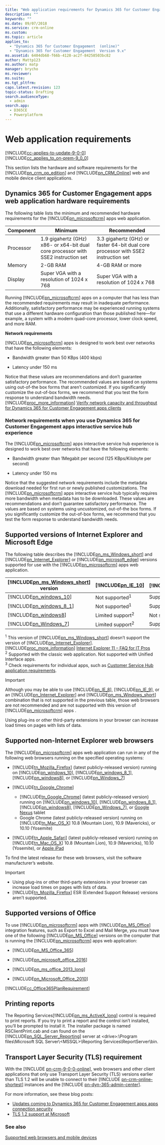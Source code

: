 ```yaml
---
title: "Web application requirements for Dynamics 365 for Customer Engagement apps | MicrosoftDocs"
description: ""
keywords: ""
ms.date: 09/07/2018
ms.service: crm-online
ms.custom: 
ms.topic: article
applies_to: 
  - "Dynamics 365 for Customer Engagement  (online)"
  - "Dynamics 365 for Customer Engagement  Version 9.x"
ms.assetid: 6404db68-f66b-4128-ac2f-84258503bc82
author: Mattp123
ms.author: matp
manager: brycho
ms.reviewer: 
ms.suite: 
ms.tgt_pltfrm: 
caps.latest.revision: 123
topic-status: Drafting
search.audienceType: 
  - admin
search.app: 
  - D365CE
  - Powerplatform
---
```


# Web application requirements

[!INCLUDE[cc-applies-to-update-9-0-0](../includes/cc_applies_to_update_9_0_0.md)]<br/>[!INCLUDE[cc_applies_to_on-prem-9_0_0](../includes/cc_applies_to_on-prem-9_0_0.md)]

<a name="CRMappandMobileReqs"></a> This section lists the hardware and software requirements for the [!INCLUDE[pn_crm_op_edition](../includes/pn-crm-onprem.md)] and [!INCLUDE[pn_CRM_Online](../includes/pn-crm-online.md)] web and mobile device client applications.  

<a name="webapp_hw_req"></a>   
## Dynamics 365 for Customer Engagement apps web application hardware requirements  
 The following table lists the minimum and recommended hardware requirements for the [!INCLUDE[pn_microsoftcrm](../includes/pn-dynamics-crm.md)] apps  web application.  

|Component|Minimum|Recommended|  
|---------------|-------------|-----------------|  
|Processor|1.9 gigahertz (GHz)  x86- or x64-bit dual core processor with SSE2 instruction set|3.3 gigahertz (GHz) or faster 64-bit dual core processor with SSE2 instruction set|  
|Memory|2-GB RAM|4-GB RAM or more|  
|Display|Super VGA with a resolution of 1024 x 768|Super VGA with a resolution of 1024 x 768|  

 Running [!INCLUDE[pn_microsoftcrm](../includes/pn-dynamics-crm.md)] apps  on a computer that has less than the recommended requirements may result in inadequate performance. Additionally, satisfactory performance may be experienced running systems that use a different hardware configuration than those published here—for example, a system with a modern quad-core processor, lower clock speed, and more RAM.  

 **Network requirements**  

 [!INCLUDE[pn_microsoftcrm](../includes/pn-dynamics-crm.md)] apps  is designed to work best over networks that have the following elements:  

-   Bandwidth greater than 50 KBps (400 kbps)  

-   Latency under 150 ms  

Notice that these values are recommendations and don’t guarantee satisfactory performance. The recommended values are based on systems using out-of-the box forms that aren’t customized. If you significantly customize the out-of-box forms, we recommend that you test the form response to understand bandwidth needs. [!INCLUDE[proc_more_information](../includes/proc-more-information.md)] [Verify network capacity and throughput for Dynamics 365 for Customer Engagement apps clients](verify-network-capacity-throughput-clients.md)  

### Network requirements when you use Dynamics 365 for Customer Engagement apps interactive service hub experience  
 The [!INCLUDE[pn_microsoftcrm](../includes/pn-dynamics-crm.md)] apps  interactive service hub experience is designed to work best over networks that have the following elements:  

-   Bandwidth greater than 1Megabit per second (125 KBps/Kilobyte per second)  

-   Latency under 150 ms  

Notice that the suggested network requirements include the metadata download needed for first run or newly published customizations. The [!INCLUDE[pn_microsoftcrm](../includes/pn-dynamics-crm.md)] apps  interactive service hub typically requires more bandwidth when metadata has to be downloaded. These values are recommendations and don’t guarantee satisfactory performance. The values are based on systems using uncustomized, out-of-the box forms. If you significantly customize the out-of-box forms, we recommend that you test the form response to understand bandwidth needs.  

<a name="SupportedOS"></a>   
## Supported versions of Internet Explorer and Microsoft Edge  
 The following table describes the [!INCLUDE[pn_ms_Windows_short](../includes/pn-ms-windows-short.md)] and [!INCLUDE[pn_Internet_Explorer](../includes/pn-internet-explorer.md)] or [!INCLUDE[pn_microsoft_edge](../includes/pn-microsoft-edge.md)] versions supported for use with the [!INCLUDE[pn_microsoftcrm](../includes/pn-dynamics-crm.md)] apps  web application.  


| [!INCLUDE[pn_ms_Windows_short](../includes/pn-ms-windows-short.md)] version | [!INCLUDE[pn_IE_10](../includes/pn-ie-10.md)] | [!INCLUDE[pn_ie_11](../includes/pn-ie-11.md)]<sup>3</sup> | [!INCLUDE[pn_microsoft_edge](../includes/pn-microsoft-edge.md)] |
|-----------------------------------------------------------------------------|-----------------------------------------------|-----------------------------------------------------------|-----------------------------------------------------------------|
|           [!INCLUDE[pn_windows_10](../includes/pn-windows-10.md)]           |           Not supported<sup>1</sup>           |                         Supported                         |                            Supported                            |
|          [!INCLUDE[pn_windows_8_1](../includes/pn-windows-8-1.md)]          |           Not supported<sup>1</sup>           |                         Supported                         |                          Not supported                          |
|             [!INCLUDE[pn_windows8](../includes/pn-windows8.md)]             |                   Limited support<sup>2</sup>                   |                 Not supported<sup>1</sup>                 |                          Not supported                          |
|            [!INCLUDE[pn_Windows_7](../includes/pn-windows-7.md)]            |                   Limited support<sup>2</sup>                   |                         Supported                         |                          Not supported                          |

 <sup>1</sup> This version of [!INCLUDE[pn_ms_Windows_short](../includes/pn-ms-windows-short.md)] doesn’t support the version of [!INCLUDE[pn_Internet_Explorer](../includes/pn-internet-explorer.md)]. [!INCLUDE[proc_more_information](../includes/proc-more-information.md)] [Internet Explorer 11 – FAQ for IT Pros](https://technet.microsoft.com/library/dn268945.aspx)  <br/>
<sup>2</sup> Supported with the classic web application. Not supported with Unified Interface apps. <br/>
<sup>3</sup> Check requirements for individual apps, such as [Customer Service Hub application requirements](https://docs.microsoft.com/dynamics365/customer-engagement/customer-service/customer-service-hub-user-guide-basics). <br/>

> [!IMPORTANT]
>  Although you may be able to use [!INCLUDE[pn_IE_8](../includes/pn-ie-8.md)], [!INCLUDE[pn_IE_9](../includes/pn-ie-9.md)], or an [!INCLUDE[pn_Internet_Explorer](../includes/pn-internet-explorer.md)] and [!INCLUDE[pn_ms_Windows_short](../includes/pn-ms-windows-short.md)] combination that is not supported in the previous table, those web browsers are not recommended and are not supported with this version of [!INCLUDE[pn_microsoftcrm](../includes/pn-dynamics-crm.md)] apps .  
> 
>  Using plug-ins or other third-party extensions in your browser can increase load times on pages with lists of data.  

<a name="BKMK_support_nonIE"></a>   
## Supported non-Internet Explorer web browsers  
 The [!INCLUDE[pn_microsoftcrm](../includes/pn-dynamics-crm.md)] apps  web application can run in any of the following web browsers running on the specified operating systems:  

- [!INCLUDE[tn_Mozilla_Firefox](../includes/tn-mozilla-firefox.md)] (latest publicly-released version) running on [!INCLUDE[pn_windows_10](../includes/pn-windows-10.md)], [!INCLUDE[pn_windows_8_1](../includes/pn-windows-8-1.md)], [!INCLUDE[pn_windows8](../includes/pn-windows8.md)], or [!INCLUDE[pn_Windows_7](../includes/pn-windows-7.md)]  

- [!INCLUDE[tn_Google_Chrome](../includes/tn-google-chrome.md)]
  - [!INCLUDE[tn_Google_Chrome](../includes/tn-google-chrome.md)] (latest publicly-released version) running on [!INCLUDE[pn_windows_10](../includes/pn-windows-10.md)], [!INCLUDE[pn_windows_8_1](../includes/pn-windows-8-1.md)], [!INCLUDE[pn_windows8](../includes/pn-windows8.md)], [!INCLUDE[pn_Windows_7](../includes/pn-windows-7.md)], or [Google Nexus](../mobile-app/support-phones-tablets.md#BKMK_Nexus) tablet 
  - Google Chrome (latest publicly-released version) running on [!INCLUDE[tn_Mac_OS_X](../includes/tn-mac-os-x.md)] 10.8 (Mountain Lion), 10.9 (Mavericks), or 10.10 (Yosemite) 

- [!INCLUDE[tn_Apple_Safari](../includes/tn-apple-safari.md)] (latest publicly-released version) running on [!INCLUDE[tn_Mac_OS_X](../includes/tn-mac-os-x.md)] 10.8 (Mountain Lion), 10.9 (Mavericks), 10.10 (Yosemite), or [Apple iPad](../mobile-app/support-phones-tablets.md#BKMK_iPad)  

To find the latest release for these web browsers, visit the software manufacturer’s website.  

> [!IMPORTANT]
> - Using plug-ins or other third-party extensions in your browser can increase load times on pages with lists of data.  
> - [!INCLUDE[tn_Mozilla_Firefox](../includes/tn-mozilla-firefox.md)] ESR (Extended Support Release) versions aren’t supported.  

<a name="SupportedMSOffice"></a>   
## Supported versions of Office  
 To use [!INCLUDE[pn_microsoftcrm](../includes/pn-dynamics-crm.md)] apps  with [!INCLUDE[pn_MS_Office](../includes/pn-ms-office.md)] integration features, such as Export to Excel and Mail Merge, you must have one of the following [!INCLUDE[pn_MS_Office](../includes/pn-ms-office.md)] versions on the computer that is running the [!INCLUDE[pn_microsoftcrm](../includes/pn-dynamics-crm.md)] apps  web application:  

- [!INCLUDE[pn_MS_Office_365](../includes/pn-ms-office-365.md)]  

- [!INCLUDE[pn_microsoft_office_2016](../includes/pn-microsoft-office-2016.md)]  

- [!INCLUDE[pn_ms_office_2013_long](../includes/pn-ms-office-2013-long.md)]  

- [!INCLUDE[pn_Microsoft_Office_2010](../includes/pn-microsoft-office-2010.md)]  

[!INCLUDE[cc_Office365PlanRequirement](../includes/cc-office365planrequirement.md)]

<a name="BKMK_PrintRepots"></a>   
## Printing reports  
 The Reporting Services[!INCLUDE[pn_ms_ActiveX_long](../includes/pn-ms-activex-long.md)] control is required to print reports. If you try to print a report and the control isn’t installed, you’ll be prompted to install it. The installer package is named RSClientPrint.cab and can found on the [!INCLUDE[pn_SQL_Server_Reporting](../includes/pn-sql-server-reporting.md)] server at \<drive>:\Program files\Microsoft SQL Server\\<MSSQL\>\Reporting Services\ReportServer\bin.  

<a name="BKMK_TLS"></a> 
## Transport Layer Security (TLS) requirement
With the [!INCLUDE [pn-crm-9-0-0-online](../includes/pn-crm-9-0-0-online.md)], web browsers and other client applications that only use Transport Layer Security (TLS) versions earlier than TLS 1.2 will be unable to connect to their [!INCLUDE [pn-crm-online-shortest](../includes/pn-crm-online-shortest.md)] instances and the [!INCLUDE [pn-dyn-365-admin-center](../includes/pn-dyn-365-admin-center.md)]. 

For more information, see these blog posts: 
- [Updates coming to Dynamics 365 for Customer Engagement apps apps connection security](https://blogs.msdn.microsoft.com/crm/2017/09/28/updates-coming-to-dynamics-365-customer-engagement-connection-security/)
- [TLS 1.2 support at Microsoft](https://blogs.microsoft.com/microsoftsecure/2017/06/20/tls-1-2-support-at-microsoft/)

### See also  
 [Supported web browsers and mobile devices](../admin/supported-web-browsers-and-mobile-devices.md)   
 <!-- [64-bit supported configurations for Microsoft Dynamics 365 for Customer Engagement](../admin/64-bit-supported-configurations-for-microsoft-dynamics-365.md) 
 [Microsoft Dynamics 365 for Customer Engagement apps system requirements and required technologies](Microsoft%20Dynamics%20365%20system%20requirements%20and%20required%20technologies.md) -->  
